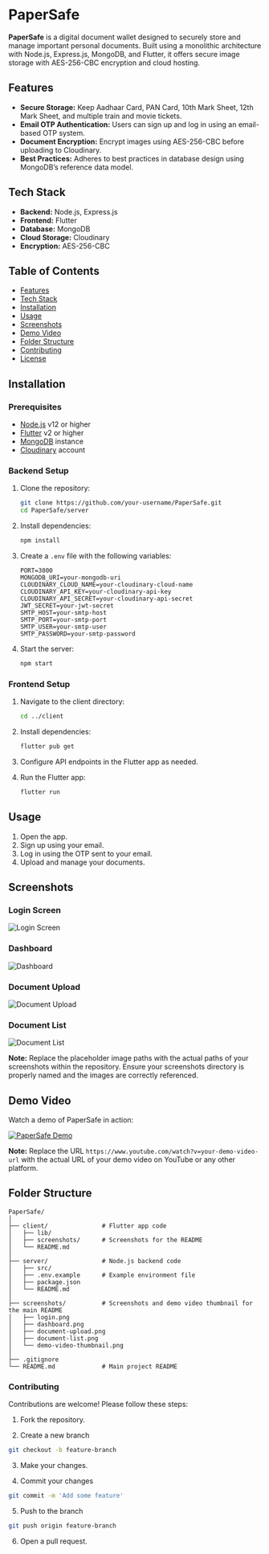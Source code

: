 # PaperSafe

**PaperSafe** is a digital document wallet designed to securely store and manage important personal documents. Built using a monolithic architecture with Node.js, Express.js, MongoDB, and Flutter, it offers secure image storage with AES-256-CBC encryption and cloud hosting.

## Features

- **Secure Storage:** Keep Aadhaar Card, PAN Card, 10th Mark Sheet, 12th Mark Sheet, and multiple train and movie tickets.
- **Email OTP Authentication:** Users can sign up and log in using an email-based OTP system.
- **Document Encryption:** Encrypt images using AES-256-CBC before uploading to Cloudinary.
- **Best Practices:** Adheres to best practices in database design using MongoDB’s reference data model.

## Tech Stack

- **Backend:** Node.js, Express.js
- **Frontend:** Flutter
- **Database:** MongoDB
- **Cloud Storage:** Cloudinary
- **Encryption:** AES-256-CBC

## Table of Contents

- [Features](#features)
- [Tech Stack](#tech-stack)
- [Installation](#installation)
- [Usage](#usage)
- [Screenshots](#screenshots)
- [Demo Video](#demo-video)
- [Folder Structure](#folder-structure)
- [Contributing](#contributing)
- [License](#license)

## Installation

### Prerequisites

- [Node.js](https://nodejs.org/) v12 or higher
- [Flutter](https://flutter.dev/) v2 or higher
- [MongoDB](https://www.mongodb.com/) instance
- [Cloudinary](https://cloudinary.com/) account

### Backend Setup

1. Clone the repository:

    ```sh
    git clone https://github.com/your-username/PaperSafe.git
    cd PaperSafe/server
    ```

2. Install dependencies:

    ```sh
    npm install
    ```

3. Create a `.env` file with the following variables:

    ```env
    PORT=3000
    MONGODB_URI=your-mongodb-uri
    CLOUDINARY_CLOUD_NAME=your-cloudinary-cloud-name
    CLOUDINARY_API_KEY=your-cloudinary-api-key
    CLOUDINARY_API_SECRET=your-cloudinary-api-secret
    JWT_SECRET=your-jwt-secret
    SMTP_HOST=your-smtp-host
    SMTP_PORT=your-smtp-port
    SMTP_USER=your-smtp-user
    SMTP_PASSWORD=your-smtp-password
    ```

4. Start the server:

    ```sh
    npm start
    ```

### Frontend Setup

1. Navigate to the client directory:

    ```sh
    cd ../client
    ```

2. Install dependencies:

    ```sh
    flutter pub get
    ```

3. Configure API endpoints in the Flutter app as needed.

4. Run the Flutter app:

    ```sh
    flutter run
    ```

## Usage

1. Open the app.
2. Sign up using your email.
3. Log in using the OTP sent to your email.
4. Upload and manage your documents.

## Screenshots

### Login Screen
![Login Screen](screenshots/login.png)

### Dashboard
![Dashboard](screenshots/dashboard.png)

### Document Upload
![Document Upload](screenshots/document-upload.png)

### Document List
![Document List](screenshots/document-list.png)

**Note:** Replace the placeholder image paths with the actual paths of your screenshots within the repository. Ensure your screenshots directory is properly named and the images are correctly referenced.

## Demo Video

Watch a demo of PaperSafe in action:

[![PaperSafe Demo](screenshots/demo-video-thumbnail.png)](https://www.youtube.com/watch?v=your-demo-video-url)

**Note:** Replace the URL `https://www.youtube.com/watch?v=your-demo-video-url` with the actual URL of your demo video on YouTube or any other platform.

## Folder Structure

```plaintext
PaperSafe/
│
├── client/               # Flutter app code
│   ├── lib/
│   ├── screenshots/      # Screenshots for the README
│   └── README.md
│
├── server/               # Node.js backend code
│   ├── src/
│   ├── .env.example      # Example environment file
│   ├── package.json
│   └── README.md
│
├── screenshots/          # Screenshots and demo video thumbnail for the main README
│   ├── login.png
│   ├── dashboard.png
│   ├── document-upload.png
│   ├── document-list.png
│   └── demo-video-thumbnail.png
│
├── .gitignore
└── README.md             # Main project README
```


### Contributing

Contributions are welcome! Please follow these steps:

1. Fork the repository.

2. Create a new branch 
```sh
git checkout -b feature-branch
```

3. Make your changes.

4. Commit your changes 
```sh 
git commit -m 'Add some feature'
```

5. Push to the branch 
```sh
git push origin feature-branch
```

6. Open a pull request.